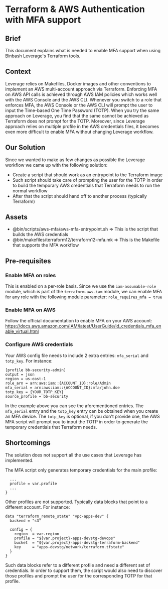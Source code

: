 # Terraform & AWS Authentication with MFA support

## Brief
This document explains what is needed to enable MFA support when using Binbash Leverage's Terraform tools.


## Context
Leverage relies on Makefiles, Docker images and other conventions to implement an AWS multi-account approach via Terraform. Enforcing MFA on AWS API calls is achieved through AWS IAM policies which works well with the AWS Console and the AWS CLI. Whenever you switch to a role that enforces MFA, the AWS Console or the AWS CLI will prompt the user to input the Time-based One Time Password (TOTP).
When you try the same approach on Leverage, you find that the same cannot be achieved as Terraform does not prompt for the TOTP. Moreover, since Leverage approach relies on multiple profile in the AWS credentials files, it becomes even more difficult to enable MFA without changing Leverage workflow.


## Our Solution
Since we wanted to make as few changes as possible the Leverage workflow we came up with the following solution:
* Create a script that should work as an entrypoint to the Terraform image
* Such script should take care of prompting the user for the TOTP in order to build the temporary AWS credentials that Terraform needs to run the normal workflow
* After that the script should hand off to another process (typically Terraform)


## Assets
* @bin/scripts/aws-mfa/aws-mfa-entrypoint.sh    => This is the script that builds the AWS credentials
* @bin/makefiles/terraform12/terraform12-mfa.mk => This is the Makefile that supports the MFA workflow


## Pre-requisites

### Enable MFA on roles
This is enabled on a per-role basis. Since we use the `iam-assumable-role` module, which is part of the `terraform-aws-iam` module,  we can enable MFA for any role with the following module parameter: `role_requires_mfa = true`

### Enable MFA on AWS
Follow the official documentation to enable MFA on your AWS account: https://docs.aws.amazon.com/IAM/latest/UserGuide/id_credentials_mfa_enable_virtual.html

### Configure AWS credentials
Your AWS config file needs to include 2 extra entries: `mfa_serial` and `totp_key`. For instance:
```
[profile bb-security-admin]
output = json
region = us-east-1
role_arn = arn:aws:iam::{ACCOUNT_ID}:role/Admin
mfa_serial = arn:aws:iam::{ACCOUNT_ID}:mfa/john.doe
totp_key = {YOUR_TOTP_KEY}
source_profile = bb-security
```
In the example above you can see the aforementioned entries. The `mfa_serial` entry and the `totp_key` entry can be obtained when you create an MFA device. The `totp_key` is optional, if you don't provide one, the AWS MFA script will prompt you to input the TOTP in order to generate the temporary credentials that Terraform needs.


## Shortcomings
The solution does not support all the use cases that Leverage has implemented.

The MFA script only generates temporary credentials for the main profile:

```provider "aws" {
  ...
  profile = var.profile
  ...
}
```

Other profiles are not supported. Typically data blocks that point to a different account. For instance:

```
data "terraform_remote_state" "vpc-apps-dev" {
  backend = "s3"

  config = {
    region  = var.region
    profile = "${var.project}-apps-devstg-devops"
    bucket  = "${var.project}-apps-devstg-terraform-backend"
    key     = "apps-devstg/network/terraform.tfstate"
  }
}
```

Such data blocks refer to a different profile and need a different set of credentials. In order to support them, the script would also need to discover those profiles and prompt the user for the corresponding TOTP for that profile.
